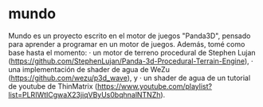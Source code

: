 # mundo

Mundo es un proyecto escrito en el motor de juegos "Panda3D", pensado para aprender a programar en un motor de juegos.
Además, tomé como base hasta el momento:
· un motor de terreno procedural de Stephen Lujan (https://github.com/StephenLujan/Panda-3d-Procedural-Terrain-Engine),
· una implementación de shader de agua de WeZu (https://github.com/wezu/p3d_wave), y 
· un shader de agua de un tutorial de youtube de ThinMatrix (https://www.youtube.com/playlist?list=PLRIWtICgwaX23jiqVByUs0bqhnalNTNZh).

